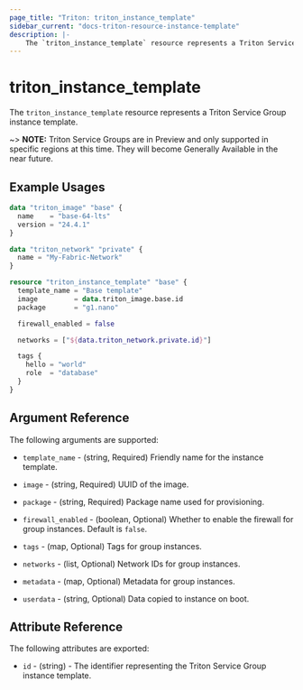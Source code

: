 ```yaml
---
page_title: "Triton: triton_instance_template"
sidebar_current: "docs-triton-resource-instance-template"
description: |-
    The `triton_instance_template` resource represents a Triton Service Group instance template.
---
```


# triton_instance_template

The `triton_instance_template` resource represents a Triton Service Group instance template.

~> **NOTE:** Triton Service Groups are in Preview and only supported in specific regions at this time. They will become Generally Available in the near future.

## Example Usages

```terraform
data "triton_image" "base" {
  name    = "base-64-lts"
  version = "24.4.1"
}

data "triton_network" "private" {
  name = "My-Fabric-Network"
}

resource "triton_instance_template" "base" {
  template_name = "Base template"
  image         = data.triton_image.base.id
  package       = "g1.nano"

  firewall_enabled = false

  networks = ["${data.triton_network.private.id}"]

  tags {
    hello = "world"
    role  = "database"
  }
}
```

## Argument Reference

The following arguments are supported:

* `template_name` - (string, Required) Friendly name for the instance template.

* `image` - (string, Required) UUID of the image.

* `package` - (string, Required) Package name used for provisioning.

* `firewall_enabled` - (boolean, Optional) Whether to enable the firewall for group instances. Default is `false`.

* `tags` - (map, Optional) Tags for group instances.

* `networks` - (list, Optional) Network IDs for group instances.

* `metadata` - (map, Optional) Metadata for group instances.

* `userdata` - (string, Optional) Data copied to instance on boot.

## Attribute Reference

The following attributes are exported:

* `id` - (string) - The identifier representing the Triton Service Group instance template.
